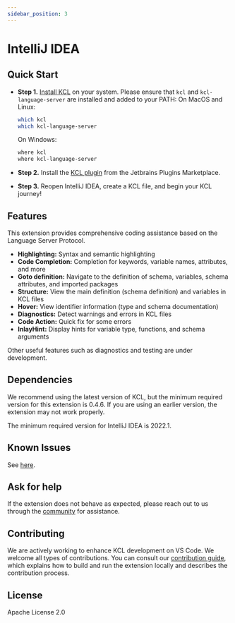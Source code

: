 ```yaml
---
sidebar_position: 3
---
```


# IntelliJ IDEA

## Quick Start

- **Step 1.** [Install KCL](https://kcl-lang.io/docs/user_docs/getting-started/install) on your system. Please ensure that `kcl` and `kcl-language-server` are installed and added to your PATH:
  On MacOS and Linux:

  ```bash
  which kcl
  which kcl-language-server
  ```

  On Windows:

  ```bash
  where kcl
  where kcl-language-server
  ```

- **Step 2.** Install the [KCL plugin](https://plugins.jetbrains.com/plugin/23378-kcl) from the Jetbrains Plugins Marketplace.
- **Step 3.** Reopen IntelliJ IDEA, create a KCL file, and begin your KCL journey!

## Features

This extension provides comprehensive coding assistance based on the Language Server Protocol.

- **Highlighting:** Syntax and semantic highlighting
- **Code Completion:** Completion for keywords, variable names, attributes, and more
- **Goto definition:** Navigate to the definition of schema, variables, schema attributes, and imported packages
- **Structure:** View the main definition (schema definition) and variables in KCL files
- **Hover:** View identifier information (type and schema documentation)
- **Diagnostics:** Detect warnings and errors in KCL files
- **Code Action:** Quick fix for some errors
- **InlayHint:** Display hints for variable type, functions, and schema arguments

Other useful features such as diagnostics and testing are under development.

## Dependencies

We recommend using the latest version of KCL, but the minimum required version for this extension is 0.4.6. If you are using an earlier version, the extension may not work properly.

The minimum required version for IntelliJ IDEA is 2022.1.

## Known Issues

See [here](https://github.com/kcl-lang/kcl/issues).

## Ask for help

If the extension does not behave as expected, please reach out to us through the [community](https://kcl-lang.io/docs/community/intro/support) for assistance.

## Contributing

We are actively working to enhance KCL development on VS Code. We welcome all types of contributions. You can consult our [contribution guide](https://kcl-lang.io/docs/community/contribute), which explains how to build and run the extension locally and describes the contribution process.

## License

Apache License 2.0
